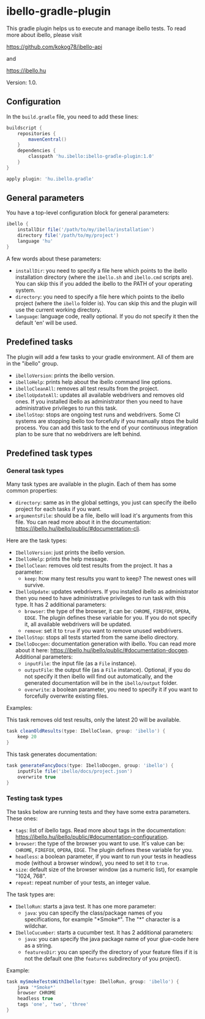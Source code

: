 # ibello-gradle-plugin

This gradle plugin helps us to execute and manage ibello tests. To read more about ibello, please visit

https://github.com/kokog78/ibello-api

and

https://ibello.hu

Version: 1.0.

## Configuration

In the `build.gradle` file, you need to add these lines:

```groovy
buildscript {
    repositories {
        mavenCentral()
    }
    dependencies {
        classpath 'hu.ibello:ibello-gradle-plugin:1.0'
    }
}

apply plugin: 'hu.ibello.gradle'
```

## General parameters

You have a top-level configuration block for general parameters:

```groovy
ibello {
	installDir file('/path/to/my/ibello/installation')
    directory file('/path/to/my/project')
	language 'hu'
}
```

A few words about these parameters:

- `installDir`: you need to specify a file here which points to the ibello installation directory (where the `ibello.sh` and `ibello.cmd` scripts are). You can skip this if you added the ibello to the PATH of your operating system.
- `directory`: you need to specify a file here which points to the ibello project (where the `ibello` folder is). You can skip this and the plugin will use the current working directory.
- `language`: language code, really optional. If you do not specify it then the default 'en' will be used.

## Predefined tasks

The plugin will add a few tasks to your gradle environment. All of them are in the "ibello" group.

- `ibelloVersion`: prints the ibello version.
- `ibelloHelp`: prints help about the ibello command line options.
- `ibelloCleanAll`: removes all test results from the project.
- `ibelloUpdateAll`: updates all available webdrivers and removes old ones. If you installed ibello as administrator then you need to have administrative privileges to run this task.
- `ibelloStop`: stops are ongoing test runs and webdrivers. Some CI systems are stopping ibello too forcefully if you manually stops the build process. You can add this task to the end of your continuous integration plan to be sure that no webdrivers are left behind.

## Predefined task types

### General task types

Many task types are available in the plugin. Each of them has some common properties:

- `directory`: same as in the global settings, you just can specify the ibello project for each tasks if you want.
- `argumentsFile`: should be a file, ibello will load it's arguments from this file. You can read more about it in the documentation: https://ibello.hu/ibello/public/#documentation-cli.

Here are the task types:

- `IbelloVersion`: just prints the ibello version.
- `IbelloHelp`: prints the help message.
- `IbelloClean`: removes old test results from the project. It has a parameter:
  - `keep`: how many test results you want to keep? The newest ones will survive.
- `IbelloUpdate`: updates webdrivers. If you installed ibello as administrator then you need to have administrative privileges to run task with this type. It has 2 additional parameters:
  - `browser`: the type of the browser, it can be: `CHROME`, `FIREFOX`, `OPERA`, `EDGE`. The plugin defines these variable for you. If you do not specify it, all available webdrivers will be updated.
  - `remove`: set it to `true` if you want to remove unused webdrivers.
- `IbelloStop`: stops all tests started from the same ibello directory.
- `IbelloDocgen`: documentation generation with ibello. You can read more about it here: https://ibello.hu/ibello/public/#documentation-docgen. Additional parameters:
  - `inputFile`: the input file (as a `File` instance).
  - `outputFile`: the output file (as a `File` instance). Optional, if you do not specify it then ibello will find out automatically, and the generated documentation will be in the `ibello/output` folder.
  - `overwrite`: a boolean parameter, you need to specify it if you want to forcefully overwrite existing files.

Examples:

This task removes old test results, only the latest 20 will be available.

```groovy
task cleanOldResults(type: IbelloClean, group: 'ibello') {
	keep 20
}
```

This task generates documentation:

```groovy
task generateFancyDocs(type: IbelloDocgen, group: 'ibello') {
	inputFile file('ibello/docs/project.json')
	overwrite true
}
```

### Testing task types

The tasks below are running tests and they have some extra parameters. These ones:

- `tags`: list of ibello tags. Read more about tags in the documentation: https://ibello.hu/ibello/public/#documentation-configuration.
- `browser`: the type of the browser you want to use. It's value can be: `CHROME`, `FIREFOX`, `OPERA`, `EDGE`. The plugin defines these variable for you.
- `headless`: a boolean parameter, if you want to run your tests in headless mode (without a browser window), you need to set it to `true`.
- `size`: default size of the browser window (as a numeric list), for example "1024, 768".
- `repeat`: repeat number of your tests, an integer value.

The task types are:

- `IbelloRun`: starts a java test. It has one more parameter:
  - `java`: you can specify the class/package names of you specifications, for example "\*Smoke\*". The "\*" character is a wildchar.
- `IbelloCucumber`: starts a cucumber test. It has 2 additional parameters:
  - `java`: you can specify the java package name of your glue-code here as a string.
  - `featuresDir`: you can specify the directory of your feature files if it is not the default one (the `features` subdirectory of you project).

Example:

```groovy
task mySmokeTestsWithIbello(type: IbelloRun, group: 'ibello') {
	java '*Smoke*'
	browser CHROME
	headless true
    tags 'one', 'two', 'three'
}
```

